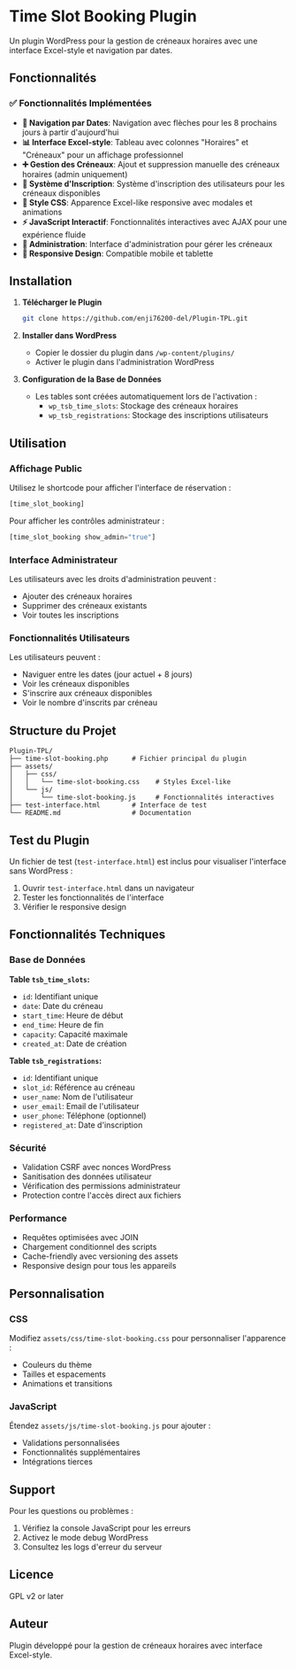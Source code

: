# Time Slot Booking Plugin

Un plugin WordPress pour la gestion de créneaux horaires avec une interface Excel-style et navigation par dates.

## Fonctionnalités

### ✅ Fonctionnalités Implémentées

- **📅 Navigation par Dates**: Navigation avec flèches pour les 8 prochains jours à partir d'aujourd'hui
- **📊 Interface Excel-style**: Tableau avec colonnes "Horaires" et "Créneaux" pour un affichage professionnel
- **➕ Gestion des Créneaux**: Ajout et suppression manuelle des créneaux horaires (admin uniquement)
- **👥 Système d'Inscription**: Système d'inscription des utilisateurs pour les créneaux disponibles
- **🎨 Style CSS**: Apparence Excel-like responsive avec modales et animations
- **⚡ JavaScript Interactif**: Fonctionnalités interactives avec AJAX pour une expérience fluide
- **🔧 Administration**: Interface d'administration pour gérer les créneaux
- **📱 Responsive Design**: Compatible mobile et tablette

## Installation

1. **Télécharger le Plugin**
   ```bash
   git clone https://github.com/enji76200-del/Plugin-TPL.git
   ```

2. **Installer dans WordPress**
   - Copier le dossier du plugin dans `/wp-content/plugins/`
   - Activer le plugin dans l'administration WordPress

3. **Configuration de la Base de Données**
   - Les tables sont créées automatiquement lors de l'activation :
     - `wp_tsb_time_slots`: Stockage des créneaux horaires
     - `wp_tsb_registrations`: Stockage des inscriptions utilisateurs

## Utilisation

### Affichage Public

Utilisez le shortcode pour afficher l'interface de réservation :

```php
[time_slot_booking]
```

Pour afficher les contrôles administrateur :

```php
[time_slot_booking show_admin="true"]
```

### Interface Administrateur

Les utilisateurs avec les droits d'administration peuvent :
- Ajouter des créneaux horaires
- Supprimer des créneaux existants
- Voir toutes les inscriptions

### Fonctionnalités Utilisateurs

Les utilisateurs peuvent :
- Naviguer entre les dates (jour actuel + 8 jours)
- Voir les créneaux disponibles
- S'inscrire aux créneaux disponibles
- Voir le nombre d'inscrits par créneau

## Structure du Projet

```
Plugin-TPL/
├── time-slot-booking.php      # Fichier principal du plugin
├── assets/
│   ├── css/
│   │   └── time-slot-booking.css    # Styles Excel-like
│   └── js/
│       └── time-slot-booking.js     # Fonctionnalités interactives
├── test-interface.html        # Interface de test
└── README.md                  # Documentation
```

## Test du Plugin

Un fichier de test (`test-interface.html`) est inclus pour visualiser l'interface sans WordPress :

1. Ouvrir `test-interface.html` dans un navigateur
2. Tester les fonctionnalités de l'interface
3. Vérifier le responsive design

## Fonctionnalités Techniques

### Base de Données

**Table `tsb_time_slots`:**
- `id`: Identifiant unique
- `date`: Date du créneau
- `start_time`: Heure de début
- `end_time`: Heure de fin
- `capacity`: Capacité maximale
- `created_at`: Date de création

**Table `tsb_registrations`:**
- `id`: Identifiant unique
- `slot_id`: Référence au créneau
- `user_name`: Nom de l'utilisateur
- `user_email`: Email de l'utilisateur
- `user_phone`: Téléphone (optionnel)
- `registered_at`: Date d'inscription

### Sécurité

- Validation CSRF avec nonces WordPress
- Sanitisation des données utilisateur
- Vérification des permissions administrateur
- Protection contre l'accès direct aux fichiers

### Performance

- Requêtes optimisées avec JOIN
- Chargement conditionnel des scripts
- Cache-friendly avec versioning des assets
- Responsive design pour tous les appareils

## Personnalisation

### CSS

Modifiez `assets/css/time-slot-booking.css` pour personnaliser l'apparence :
- Couleurs du thème
- Tailles et espacements
- Animations et transitions

### JavaScript

Étendez `assets/js/time-slot-booking.js` pour ajouter :
- Validations personnalisées
- Fonctionnalités supplémentaires
- Intégrations tierces

## Support

Pour les questions ou problèmes :
1. Vérifiez la console JavaScript pour les erreurs
2. Activez le mode debug WordPress
3. Consultez les logs d'erreur du serveur

## Licence

GPL v2 or later

## Auteur

Plugin développé pour la gestion de créneaux horaires avec interface Excel-style.